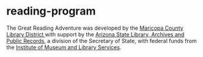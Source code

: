 # reading-program
The Great Reading Adventure was developed by the <a href="http://www.mcldaz.org">Maricopa County Library District </a> with support by the <a href="http://www.azlibrary.gov/">Arizona State Library, Archives and Public Records</a>, a division of the Secretary of State, with federal funds from the <a href="http://www.imls.gov/">Institute of Museum and Library Services</a>.
